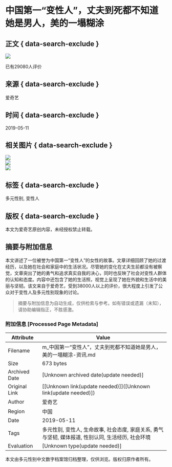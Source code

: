 # 中国第一“变性人”，丈夫到死都不知道她是男人，美的一塌糊涂

## 正文 { data-search-exclude }


![](//pic1.iqiyipic.com/lequ/20210610/a1fcaf74d859477cac6cae768ac594b9.png)

已有29080人评价

## 来源 { data-search-exclude }
爱奇艺

## 时间 { data-search-exclude }
2019-05-11

## 相关图片 { data-search-exclude }
![](https://pic6.iqiyipic.com/image/20190510/a6/31/v_129300899_m_601_160_90.jpg)  
![](https://pic6.iqiyipic.com/image/20190511/71/d0/v_129345830_m_601_160_90.jpg)  
![](https://pic6.iqiyipic.com/image/20190511/ea/34/v_129345889_m_601_m1_160_90.jpg)  

## 标签 { data-search-exclude }
多元性别, 变性人

## 版权 { data-search-exclude }
本文为爱奇艺原创内容，未经授权禁止转载。
<!-- tcd_original_link https://m.iqiyi.com/v_19rsh8qurw.html -->


## 摘要与附加信息

<!-- tcd_abstract -->
本文讲述了一位被誉为中国第一“变性人”的女性的故事。文章详细回顾了她的过渡经历，以及她在社会和家庭中的生活状况。尽管她的变化在丈夫生前都没有被察觉，文章突出了她的勇气和追求真实自我的决心，同时也反映了社会对变性人群体的认知和态度。内容中还包含了她的生活照，视觉上呈现了她在外貌和生活中的美丽与坚韧。该文来自于爱奇艺，受到38000人以上的评价，很大程度上引发了公众对于变性人及多元性别现象的讨论。
<!-- tcd_abstract_end -->

> 摘要与附加信息为自动生成，仅供检索与参考。如有错误或遗漏（未知），请协助编辑指正，不胜感激。

### 附加信息 [Processed Page Metadata]

| Attribute       | Value                                  |
|-----------------|----------------------------------------|
| Filename        | m_中国第一“变性人”，丈夫到死都不知道她是男人，美的一塌糊涂-资讯.md                             |
| Size            | 673 bytes                           |
| Archived Date   | [Unknown archived date(update needed)]                             |
| Original Link   | [[Unknown link(update needed)]]([Unknown link(update needed)])                       |
| Author          | 爱奇艺                               |
| Region          | 中国                               |
| Date            | 2019-05-11                                 |
| Tags            | 多元性别, 变性人, 生命故事, 社会态度, 家庭关系, 勇气与坚韧, 媒体报道, 性别认同, 生活经历, 社会环境                                 |
| Evaluation            | [Unknown type(update needed)]                                 |
<!-- tcd_table_end -->

本文由多元性别中文数字档案馆归档整理，仅供浏览。版权归原作者所有。
